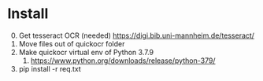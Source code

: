 # Install
0) Get tesseract OCR (needed) https://digi.bib.uni-mannheim.de/tesseract/
1) Move files out of quickocr folder
2) Make quickocr virtual env of Python 3.7.9
   1) https://www.python.org/downloads/release/python-379/
3) pip install -r req.txt